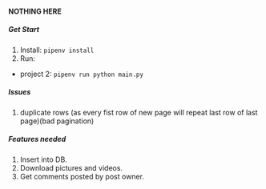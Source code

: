#### NOTHING HERE

##### Get Start
1. Install: `pipenv install`
2. Run: 
  - project 2: `pipenv run python main.py`

##### Issues
1. duplicate rows (as every fist row of new page will repeat last row of last page)(bad pagination)

##### Features needed
1. Insert into DB.
2. Download pictures and videos.
3. Get comments posted by post owner.
